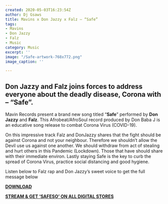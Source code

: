 ```yaml
---
created: 2020-05-03T16:23:54Z
author: Dj Gsaws
title: Mavins x Don Jazzy x Falz – “Safe”
tags:
- Mavins
- Don Jazzy
- Falz
- Music
category: Music
excerpt: ''
image: "/Safe-artwork-768x772.png"
image_caption: ''

---
```

## Don Jazzy and Falz joins forces to address everyone about the deadly disease, Corona with – “Safe”.

Mavin Records present a brand new song titled “**Safe**” performed by **Don Jazzy** and **Falz**. This Afrobeat/AfroSoul record produced by Don Baba J is an educative song release to combat Corona Virus (COVID-19).

On this impressive track Falz and DonJazzy shares that the fight should be against Corona and not your neighbour. Therefore we shouldn’t allow the Devil use us against one another. We should withdraw from act of stealing and hurt others in this Pandemic (Lockdown). Those that have should share with their immediate environ. Lastly staying Safe is the key to curb the spread of Corona Virus, practice social distancing and good hygiene.

Listen below to Falz rap and Don Jazzy’s sweet voice to get the full message below

[**DOWNLOAD**](https://tooxclusive.com/wp-content/uploads/2020/05/Safe.mp3)

[**STREAM & GET ‘SAFESO’ ON ALL DIGITAL STORES**](https://donjazzy.lnk.to/SafeSo)